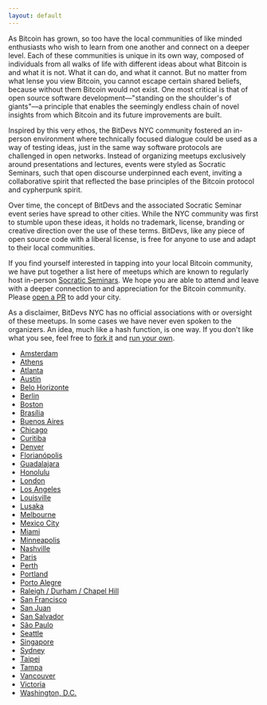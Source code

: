 ```yaml
---
layout: default
---
```


As Bitcoin has grown, so too have the local communities of like minded enthusiasts who wish to learn from one another and connect on a deeper level. Each of these communities is unique in its own way, composed of individuals from all walks of life with different ideas about what Bitcoin is and what it is not. What it can do, and what it cannot. But no matter from what lense you view Bitcoin, you cannot escape certain shared beliefs, because without them Bitcoin would not exist. One most critical is that of open source software development––"standing on the shoulder's of giants"––a principle that enables the seemingly endless chain of novel insights from which Bitcoin and its future improvements are built.

Inspired by this very ethos, the BitDevs NYC community fostered an in-person environment where technically focused dialogue could be used as a way of testing ideas, just in the same way software protocols are challenged in open networks. Instead of organizing meetups exclusively around presentations and lectures, events were styled as Socratic Seminars, such that open discourse underpinned each event, inviting a collaborative spirit that reflected the base principles of the Bitcoin protocol and cypherpunk spirit.

Over time, the concept of BitDevs and the associated Socratic Seminar event series have spread to other cities. While the NYC community was first to stumble upon these ideas, it holds no trademark, license, branding or creative direction over the use of these terms. BitDevs, like any piece of open source code with a liberal license, is free for anyone to use and adapt to their local communities.

If you find yourself interested in tapping into your local Bitcoin community, we have put together a list here of meetups which are known to regularly host in-person [Socratic Seminars](https://bitdevs.org/about). We hope you are able to attend and leave with a deeper connection to and appreciation for the Bitcoin community. Please [open a PR](https://github.com/BitDevsNYC/BitDevsNYC.github.io) to add your city. 

As a disclaimer, BitDevs NYC has no official associations with or oversight of these meetups. In some cases we have never even spoken to the organizers. An idea, much like a hash function, is one way. If you don't like what you see, feel free to [fork it](https://github.com/BitDevsNYC/BitDevsNYC.github.io/) and [run your own](https://bitdevs.org/running-a-great-socratic-seminar/).

- [Amsterdam](https://bitdevsamsterdam.org/)
- [Athens](https://bitdevs-athens.com/)
- [Atlanta](https://atlbit.dev/)
- [Austin](https://austinbitdevs.com/)
- [Belo Horizonte](https://bhbitdevs.org/)
- [Berlin](https://bitdevs.berlin/)
- [Boston](https://bostonbitdevs.org/)
- [Brasília](https://bitdevs.bsb.br)
- [Buenos Aires](https://www.bitdevsba.org/)
- [Chicago](https://chibitdevs.org/)
- [Curitiba](https://curitibabitdevs.org/)
- [Denver](https://x.com/denverbitdevs)
- [Florianópolis](https://floripabitdevs.org/)
- [Guadalajara](https://bitdevs.btcgdl.com/)
- [Honolulu](http://www.honolulubitdevs.com/)
- [London](https://londonbitdevs.org/)
- [Los Angeles](https://bitdevsla.org/)
- [Louisville](https://loubitdevs.org/)
- [Lusaka](https://BitDevsZambia.org/)
- [Melbourne](https://melb.bitdevs.com.au/)
- [Mexico City](https://cdmxbitdevs.org)
- [Miami](https://miamibitdevs.org/)
- [Minneapolis](https://bitdevsmpls.org)
- [Nashville](https://nashbitdevs.org)
- [Paris](https://twitter.com/bitdevsfr)
- [Perth](https://github.com/PerthBitDevs/PerthBitDevs)
- [Portland](https://www.meetup.com/portlandbitdevs/)
- [Porto Alegre](https://poabitdevs.org/)
- [Raleigh / Durham / Chapel Hill](https://trianglebitdevs.org/)
- [San Francisco](https://sfbitcoindevs.org/)
- [San Juan](https://sanjuanbitdevs.org/)
- [San Salvador](https://bitdevelsalvador.com/)
- [São Paulo](https://bitdevsportugues.org)
- [Seattle](https://github.com/reardencode/seattle_bitdevs)
- [Singapore](https://bitdevs.sg/)
- [Sydney](https://www.meetup.com/bitcoin_sydney/)
- [Taipei](https://bitdevs.tw/)
- [Tampa](https://tampabitdevs.io/)
- [Vancouver](https://bitdevs.ca/)
- [Victoria](https://bitdevsvictoria.org/)
- [Washington, D.C.](https://dcbitdevs.com/)
